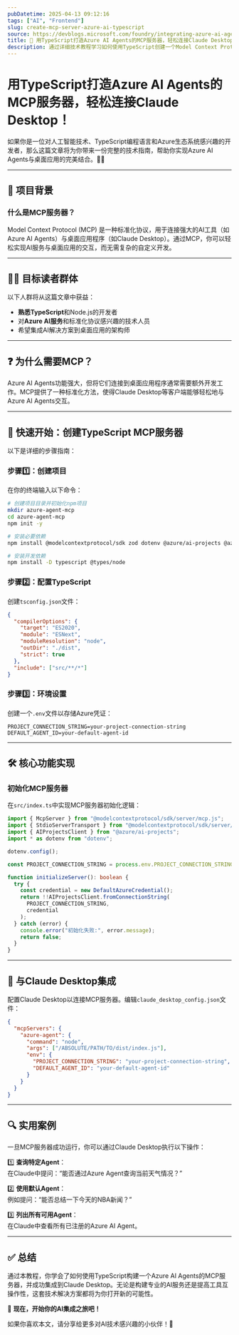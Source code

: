 ```yaml
---
pubDatetime: 2025-04-13 09:12:16
tags: ["AI", "Frontend"]
slug: create-mcp-server-azure-ai-typescript
source: https://devblogs.microsoft.com/foundry/integrating-azure-ai-agents-mcp-typescript/
title: 🔗 用TypeScript打造Azure AI Agents的MCP服务器，轻松连接Claude Desktop！
description: 通过详细技术教程学习如何使用TypeScript创建一个Model Context Protocol (MCP)服务器，集成Azure AI Agents与Claude Desktop，实现桌面应用和AI服务的无缝交互。
---
```


# 用TypeScript打造Azure AI Agents的MCP服务器，轻松连接Claude Desktop！

如果你是一位对人工智能技术、TypeScript编程语言和Azure生态系统感兴趣的开发者，那么这篇文章将为你带来一份完整的技术指南，帮助你实现Azure AI Agents与桌面应用的完美结合。🤖✨

---

## 🌟 项目背景

### 什么是MCP服务器？

Model Context Protocol (MCP) 是一种标准化协议，用于连接强大的AI工具（如Azure AI Agents）与桌面应用程序（如Claude Desktop）。通过MCP，你可以轻松实现AI服务与桌面应用的交互，而无需复杂的自定义开发。

---

## 🧑‍💻 目标读者群体

以下人群将从这篇文章中获益：

- **熟悉TypeScript**和Node.js的开发者
- 对**Azure AI服务**和标准化协议感兴趣的技术人员
- 希望集成AI解决方案到桌面应用的架构师

---

## ❓ 为什么需要MCP？

Azure AI Agents功能强大，但将它们连接到桌面应用程序通常需要额外开发工作。MCP提供了一种标准化方法，使得Claude Desktop等客户端能够轻松地与Azure AI Agents交互。

---

## 🚀 快速开始：创建TypeScript MCP服务器

以下是详细的步骤指南：

### 步骤1️⃣：创建项目

在你的终端输入以下命令：

```bash
# 创建项目目录并初始化npm项目
mkdir azure-agent-mcp
cd azure-agent-mcp
npm init -y

# 安装必要依赖
npm install @modelcontextprotocol/sdk zod dotenv @azure/ai-projects @azure/identity

# 安装开发依赖
npm install -D typescript @types/node
```

### 步骤2️⃣：配置TypeScript

创建`tsconfig.json`文件：

```json
{
  "compilerOptions": {
    "target": "ES2020",
    "module": "ESNext",
    "moduleResolution": "node",
    "outDir": "./dist",
    "strict": true
  },
  "include": ["src/**/*"]
}
```

### 步骤3️⃣：环境设置

创建一个`.env`文件以存储Azure凭证：

```dotenv
PROJECT_CONNECTION_STRING=your-project-connection-string
DEFAULT_AGENT_ID=your-default-agent-id
```

---

## 🛠 核心功能实现

### 初始化MCP服务器

在`src/index.ts`中实现MCP服务器初始化逻辑：

```typescript
import { McpServer } from "@modelcontextprotocol/sdk/server/mcp.js";
import { StdioServerTransport } from "@modelcontextprotocol/sdk/server/stdio.js";
import { AIProjectsClient } from "@azure/ai-projects";
import * as dotenv from "dotenv";

dotenv.config();

const PROJECT_CONNECTION_STRING = process.env.PROJECT_CONNECTION_STRING;

function initializeServer(): boolean {
  try {
    const credential = new DefaultAzureCredential();
    return !!AIProjectsClient.fromConnectionString(
      PROJECT_CONNECTION_STRING,
      credential
    );
  } catch (error) {
    console.error("初始化失败:", error.message);
    return false;
  }
}
```

---

## 📡 与Claude Desktop集成

配置Claude Desktop以连接MCP服务器。编辑`claude_desktop_config.json`文件：

```json
{
  "mcpServers": {
    "azure-agent": {
      "command": "node",
      "args": ["/ABSOLUTE/PATH/TO/dist/index.js"],
      "env": {
        "PROJECT_CONNECTION_STRING": "your-project-connection-string",
        "DEFAULT_AGENT_ID": "your-default-agent-id"
      }
    }
  }
}
```

---

## 🔍 实用案例

一旦MCP服务器成功运行，你可以通过Claude Desktop执行以下操作：

1️⃣ **查询特定Agent**：  
在Claude中提问：“能否通过Azure Agent查询当前天气情况？”

2️⃣ **使用默认Agent**：  
例如提问：“能否总结一下今天的NBA新闻？”

3️⃣ **列出所有可用Agent**：  
在Claude中查看所有已注册的Azure AI Agent。

---

## ✅ 总结

通过本教程，你学会了如何使用TypeScript构建一个Azure AI Agents的MCP服务器，并成功集成到Claude Desktop。无论是构建专业的AI服务还是提高工具互操作性，这套技术解决方案都将为你打开新的可能性。

🎉 **现在，开始你的AI集成之旅吧！**

如果你喜欢本文，请分享给更多对AI技术感兴趣的小伙伴！🚀
